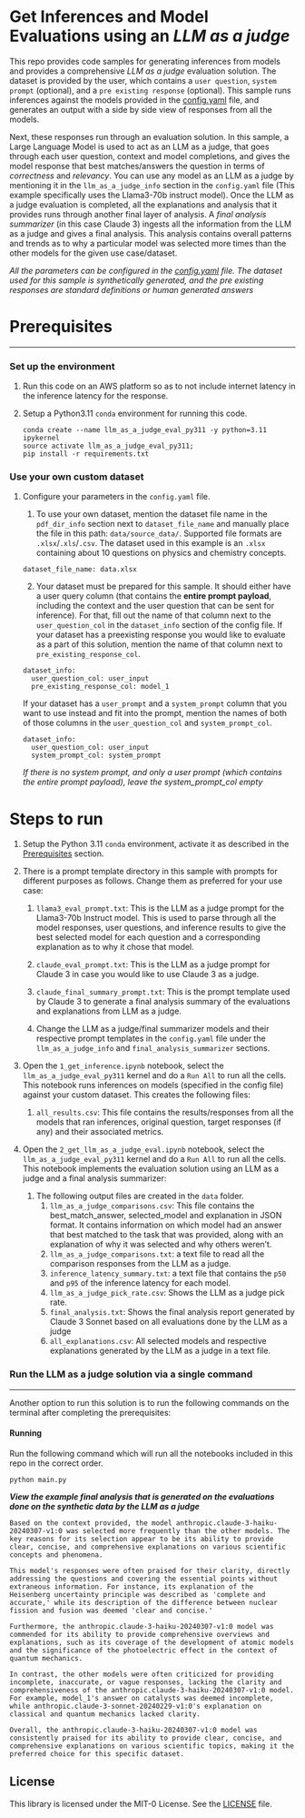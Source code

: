 # Get Inferences and Model Evaluations using an _LLM as a judge_

This repo provides code samples for generating inferences from models and provides a comprehensive _LLM as a judge_ evaluation solution. The dataset is provided by the user, which contains a `user question`, `system prompt` (optional), and a `pre existing response` (optional). This sample runs inferences against the models provided in the [config.yaml](config.yaml) file, and generates an output with a side by side view of responses from all the models. 

Next, these responses run through an evaluation solution. In this sample, a Large Language Model is used to act as an LLM as a judge, that goes through each user question, context and model completions, and gives the model response that best matches/answers the question in terms of _correctness_ and _relevancy_. You can use any model as an LLM as a judge by mentioning it in the `llm_as_a_judge_info` section in the `config.yaml` file (This example specifically uses the Llama3-70b instruct model). Once the LLM as a judge evaluation is completed, all the explanations and analysis that it provides runs through another final layer of analysis. A _final analysis summarizer_ (in this case Claude 3) ingests all the information from the LLM as a judge and gives a final analysis. This analysis contains overall patterns and trends as to why a particular model was selected more times than the other models for the given use case/dataset.

*All the parameters can be configured in the [config.yaml](config.yaml) file. The dataset used for this sample is synthetically generated, and the pre existing responses are standard definitions or human generated answers*

# Prerequisites
---

### Set up the environment

1. Run this code on an AWS platform so as to not include internet latency in the inference latency for the response.

1. Setup a Python3.11 `conda` environment for running this code.

    ```{.bash}
    conda create --name llm_as_a_judge_eval_py311 -y python=3.11 ipykernel
    source activate llm_as_a_judge_eval_py311;
    pip install -r requirements.txt
    ```

### Use your own custom dataset

1. Configure your parameters in the `config.yaml` file. 

    1. To use your own dataset, mention the dataset file name in the `pdf_dir_info` section next to `dataset_file_name` and manually place the file in this path: `data/source_data/`. Supported file formats are
    `.xlsx`/`.xls`/`.csv`. The dataset used in this example is an `.xlsx` containing about 10 questions on physics and chemistry concepts.

    ```{.yaml}
    dataset_file_name: data.xlsx
    ```

    2. Your dataset must be prepared for this sample. It should either have a user query column (that contains the **entire prompt payload**, including the context and the user question that can be sent for inference). For that, fill out the name of that column next to the `user_question_col` in the `dataset_info` section of the config file. If your dataset has a preexisting response you would like to evaluate as a part of this solution, mention the name of that column next to `pre_existing_response_col`.
    
    ```{.yaml}
    dataset_info:
      user_question_col: user_input
      pre_existing_response_col: model_1
    ```
    
    If your dataset has a `user_prompt` and a `system_prompt` column that you want to use instead and fit into the prompt, mention the names of both of those columns in the `user_question_col` and `system_prompt_col`. 

    ```{.yaml}
    dataset_info:
      user_question_col: user_input
      system_prompt_col: system_prompt
    ```
    *If there is no system prompt, and only a user prompt (which contains the entire prompt payload), leave the system_prompt_col empty*

# Steps to run

1. Setup the Python 3.11 `conda` environment, activate it as described in the [Prerequisites](#prerequisites) section.

1. There is a prompt template directory in this sample with prompts for different purposes as follows. Change them as preferred for your use case:

    1. `llama3_eval_prompt.txt`: This is the LLM as a judge prompt for the Llama3-70b Instruct model. This is used to parse through all the model responses, user questions, and inference results to give the best selected model for each question and a corresponding explanation as to why it chose that model.

    1. `claude_eval_prompt.txt`: This is the LLM as a judge prompt for Claude 3 in case you would like to use Claude 3 as a judge.

    1. `claude_final_summary_prompt.txt`: This is the prompt template used by Claude 3 to generate a final analysis summary of the evaluations and explanations from LLM as a judge.

    1. Change the LLM as a judge/final summarizer models and their respective prompt templates in the `config.yaml` file under the `llm_as_a_judge_info` and `final_analysis_summarizer` sections.

1. Open the `1_get_inference.ipynb` notebook, select the `llm_as_a_judge_eval_py311` kernel and do a `Run All` to run all the cells. This notebook runs inferences on models (specified in the config file) against your custom dataset. This creates the following files:
    1. `all_results.csv`: This file contains the results/responses from all the models that ran inferences, original question, target responses (if any) and their associated metrics.

1. Open the `2_get_llm_as_a_judge_eval.ipynb` notebook, select the `llm_as_a_judge_eval_py311` kernel and do a `Run All` to run all the cells. This notebook implements the evaluation solution using an LLM as a judge and a final analysis summarizer:
    1. The following output files are created in the `data` folder.
        1. `llm_as_a_judge_comparisons.csv`: This file contains the best_match_answer, selected_model and explanation in JSON format. It contains information on which model had an answer that best matched to the task that was provided, along with an explanation of why it was selected and why others weren’t.
        1. `llm_as_a_judge_comparisons.txt`: a text file to read all the comparison responses from the LLM as a judge.
        1. `inference_latency_summary.txt`: a text file that contains the `p50` and `p95` of the inference latency for each model.
        1. `llm_as_a_judge_pick_rate.csv`: Shows the LLM as a judge pick rate.
        1. `final_analysis.txt`: Shows the final analysis report generated by Claude 3 Sonnet based on all evaluations done by the LLM as a judge
        1. `all_explanations.csv`: All selected models and respective explanations generated by the LLM as a judge in a text file.

### Run the LLM as a judge solution via a single command
---

Another option to run this solution is to run the following commands on the terminal after completing the prerequisites:

#### Running
Run the following command which will run all the notebooks included in this repo in the correct order.

```
python main.py
```

***View the example final analysis that is generated on the evaluations done on the synthetic data by the LLM as a judge***

```
Based on the context provided, the model anthropic.claude-3-haiku-20240307-v1:0 was selected more frequently than the other models. The key reasons for its selection appear to be its ability to provide clear, concise, and comprehensive explanations on various scientific concepts and phenomena.

This model's responses were often praised for their clarity, directly addressing the questions and covering the essential points without extraneous information. For instance, its explanation of the Heisenberg uncertainty principle was described as 'complete and accurate,' while its description of the difference between nuclear fission and fusion was deemed 'clear and concise.'

Furthermore, the anthropic.claude-3-haiku-20240307-v1:0 model was commended for its ability to provide comprehensive overviews and explanations, such as its coverage of the development of atomic models and the significance of the photoelectric effect in the context of quantum mechanics.

In contrast, the other models were often criticized for providing incomplete, inaccurate, or vague responses, lacking the clarity and comprehensiveness of the anthropic.claude-3-haiku-20240307-v1:0 model. For example, model_1's answer on catalysts was deemed incomplete, while anthropic.claude-3-sonnet-20240229-v1:0's explanation on classical and quantum mechanics lacked clarity.

Overall, the anthropic.claude-3-haiku-20240307-v1:0 model was consistently praised for its ability to provide clear, concise, and comprehensive explanations on various scientific topics, making it the preferred choice for this specific dataset.
```

## License

This library is licensed under the MIT-0 License. See the [LICENSE](./LICENSE) file.
